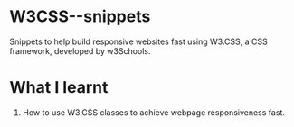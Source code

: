 # W3CSS--snippets

Snippets to help build responsive websites fast using W3.CSS, a CSS framework, developed by w3Schools.

# What I learnt

1. How to use W3.CSS classes to achieve webpage responsiveness fast.
